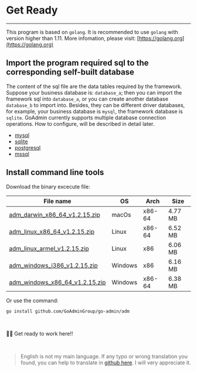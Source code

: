 # Get Ready
---

This program is based on ```golang```. It is recommended to use ```golang``` with version higher than 1.11. More infomation, please visit: [https://golang.org](https://golang.org)

## Import the program required sql to the corresponding self-built database

The content of the sql file are the data tables required by the framework. Suppose your business database is: ```database_a```; then you can import the framework sql into ```database_a```, or you can create another database ```database_b``` to import into. Besides, they can be different driver databases, for example, your business database is ```mysql```, the framework database is ```sqlite```. GoAdmin currently supports multiple database connection operations. How to configure, will be described in detail later.

- [mysql](https://raw.githubusercontent.com/GoAdminGroup/go-admin/master/data/admin.sql)
- [sqlite](https://raw.githubusercontent.com/GoAdminGroup/go-admin/master/data/admin.db)
- [postgresql](https://raw.githubusercontent.com/GoAdminGroup/go-admin/master/data/admin.pgsql)
- [mssql](https://raw.githubusercontent.com/GoAdminGroup/go-admin/master/data/admin.mssql)

## Install command line tools

Download the binary excecute file: 

|  File name   | OS  | Arch  | Size  |
|  ----  | ----  | ----  |----  |
| [adm_darwin_x86_64_v1.2.15.zip](http://file.go-admin.cn/go_admin/cli/v1_2_15/adm_darwin_x86_64_v1.2.15.zip)  | macOs | x86-64 | 4.77 MB
| [adm_linux_x86_64_v1.2.15.zip](http://file.go-admin.cn/go_admin/cli/v1_2_15/adm_linux_x86_64_v1.2.15.zip)  | Linux | x86-64   | 6.52 MB
| [adm_linux_armel_v1.2.15.zip](http://file.go-admin.cn/go_admin/cli/v1_2_15/adm_linux_armel_v1.2.15.zip)  | Linux | x86   | 6.06 MB
| [adm_windows_i386_v1.2.15.zip](http://file.go-admin.cn/go_admin/cli/v1_2_15/adm_windows_i386_v1.2.15.zip)  | Windows | x86  |6.16 MB
| [adm_windows_x86_64_v1.2.15.zip](http://file.go-admin.cn/go_admin/cli/v1_2_15/adm_windows_x86_64_v1.2.15.zip)  | Windows | x86-64   |6.38 MB


Or use the command:

```
go install github.com/GoAdminGroup/go-admin/adm
```

<br>

🍺🍺 Get ready to work here!!

<br>

> English is not my main language. If any typo or wrong translation you found, you can help to translate in [github here](https://github.com/GoAdminGroup/docs). I will very appreciate it.



